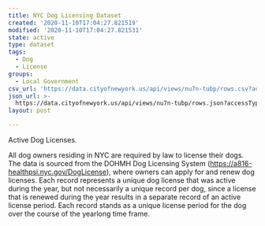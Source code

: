 ```yaml
---
title: NYC Dog Licensing Dataset
created: '2020-11-10T17:04:27.821519'
modified: '2020-11-10T17:04:27.821531'
state: active
type: dataset
tags:
  - Dog
  - License
groups:
  - Local Government
csv_url: 'https://data.cityofnewyork.us/api/views/nu7n-tubp/rows.csv?accessType=DOWNLOAD'
json_url: >-
  https://data.cityofnewyork.us/api/views/nu7n-tubp/rows.json?accessType=DOWNLOAD
layout: post

---
```

Active Dog Licenses.

All dog owners residing in NYC are required by law to license their dogs. The data is sourced from the DOHMH Dog Licensing System (https://a816-healthpsi.nyc.gov/DogLicense), where owners can apply for and renew dog licenses. Each record represents a unique dog license that was active during the year, but not necessarily a unique record per dog, since a license that is renewed during the year results in a separate record of an active license period. Each record stands as a unique license period for the dog over the course of the yearlong time frame.
